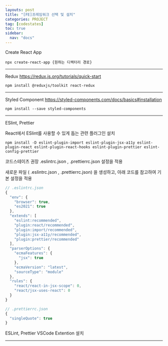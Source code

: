 ```yaml
---
layouts: post
title: "[FE]프레임워크 선택 및 설치"
categories: PROJECT
tag: [codestates]
toc: true
sidebar:
  nav: "docs"
---
```


Create React App

```
npx create-react-app {원하는 디렉터리 경로}
```

---

Redux <https://redux.js.org/tutorials/quick-start>

```
npm install @reduxjs/toolkit react-redux
```

---

Styled Component <https://styled-components.com/docs/basics#installation>

```
npm install --save styled-components
```

---

ESlint, Prettier

React에서 ESlint를 사용할 수 있게 돕는 관련 플러그인 설치

```
npm install -D eslint-plugin-import eslint-plugin-jsx-a11y eslint-plugin-react eslint-plugin-react-hooks eslint-plugin-prettier eslint-config-prettier
```

코드스테이츠 권장 .eslintrc.json , .prettierrc.json 설정을 적용

새로운 파일 ( .eslintrc.json , .prettierrc.json) 을 생성하고, 아래 코드를 참고하여 기본 설정을 적용

```js
// .eslintrc.json
{
  "env": {
    "browser": true,
    "es2021": true
  },
  "extends": [
    "eslint:recommended",
    "plugin:react/recommended",
    "plugin:import/recommended",
    "plugin:jsx-a11y/recommended",
    "plugin:prettier/recommended"
  ],
  "parserOptions": {
    "ecmaFeatures": {
      "jsx": true
    },
    "ecmaVersion": "latest",
    "sourceType": "module"
  },
  "rules": {
    "react/react-in-jsx-scope": 0,
    "react/jsx-uses-react": 0
  }
}
```

```js
// .prettierrc.json
{
  "singleQuote": true
}
```

ESLint, Prettier VSCode Extention 설치

---
